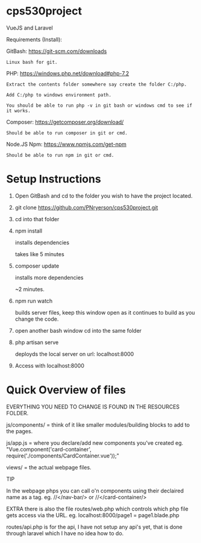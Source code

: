 # cps530project
VueJS and Laravel


Requirements (Install):

GitBash: https://git-scm.com/downloads

    Linux bash for git.

PHP: https://windows.php.net/download#php-7.2

    Extract the contents folder somewhere say create the folder C:/php.

    Add C:/php to windows environment path.

    You should be able to run php -v in git bash or windows cmd to see if it works.


Composer: https://getcomposer.org/download/

    Should be able to run composer in git or cmd.

Node.JS Npm: https://www.npmjs.com/get-npm

    Should be able to run npm in git or cmd.


# Setup Instructions
1. Open GitBash and cd to the folder you wish to have the project located.


2. git clone https://github.com/PNryerson/cps530project.git


3. cd into that folder


4. npm install

	installs dependencies
    
    takes like 5 minutes

5. composer update

    installs more dependencies

    ~2 minutes.

5. npm run watch

	builds server files, keep this window open as it continues to build as you change the code.


6. open another bash window cd into the same folder


7. php artisan serve

    deployds the local server on url: localhost:8000


8. Access with localhost:8000


# Quick Overview of files
EVERYTHING YOU NEED TO CHANGE IS FOUND IN THE RESOURCES FOLDER.

js/components/ = think of it like smaller modules/building blocks to add to the pages.

js/app.js = where you declare/add new components you've created eg. "Vue.component('card-container', require('./components/CardContainer.vue'));"

views/ = the actual webpage files.


TIP

In the webpage phps you can call o'n components using their declaired name as a tag. eg. /<nav-bar/>/</nav-bar/> or /<card-container/>/</card-container/>


EXTRA
there is also the file routes/web.php which controls which php file gets access via the URL. eg. localhost:8000/page1 = page1.blade.php

routes/api.php is for the api, I have not setup any api's yet, that is done through laravel which I have no idea how to do.
